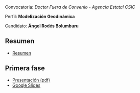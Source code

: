 Convocatoria: *Doctor Fuera de Convenio - Agencia Estatal CSIC*

Perfil: **Modelización Geodinámica**

Candidato: **Ángel Rodés Bolumburu**

## Resumen

* [Resumen](https://angelrodes.files.wordpress.com/2021/09/resumen_arb_csic2021.pdf)

## Primera fase

* [Presentación (pdf)](https://angelrodes.files.wordpress.com/2021/09/arb_primera_fase_v1-1.pdf)
* [Google Slides](https://docs.google.com/presentation/d/1nRw4BxqI6BLpifXnYebjLnLX6KO0VNjjog0HKVrJvzE/edit?usp=sharing)
